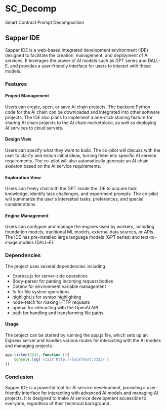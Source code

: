 # SC_Decomp
Smart Contract Prompt Decomposition
## Sapper IDE

Sapper IDE is a web-based integrated development environment (IDE) designed to facilitate the creation, management, and deployment of AI services. It leverages the power of AI models such as GPT series and DALL-E, and provides a user-friendly interface for users to interact with these models.

### Features

#### Project Management

Users can create, open, or save AI chain projects. The backend Python code for the AI chain can be downloaded and integrated into other software projects. The IDE also plans to implement a one-click sharing feature for sharing AI chain projects to the AI chain marketplace, as well as deploying AI services to cloud servers.

#### Design View

Users can specify what they want to build. The co-pilot will discuss with the user to clarify and enrich initial ideas, turning them into specific AI service requirements. The co-pilot will also automatically generate an AI chain skeleton based on the AI service requirements.

#### Exploration View

Users can freely chat with the GPT inside the IDE to acquire task knowledge, identify task challenges, and experiment prompts. The co-pilot will summarize the user's interested tasks, preferences, and special considerations.

#### Engine Management

Users can configure and manage the engines used by workers, including foundation models, traditional ML models, external data sources, or APIs. The IDE has pre-installed large language models (GPT series) and text-to-image models (DALL-E).

### Dependencies

The project uses several dependencies including:

- Express.js for server-side operations
- Body-parser for parsing incoming request bodies
- Dotenv for environment variable management
- fs for file system operations
- highlight.js for syntax highlighting
- node-fetch for making HTTP requests
- openai for interacting with the OpenAI API
- path for handling and transforming file paths

#### Usage

The project can be started by running the app.js file, which sets up an Express server and handles various routes for interacting with the AI models and managing projects.

```javascript
app.listen(3333, function (){
    console.log('visit http://localhost:3333/')
})
```

### Conclusion

Sapper IDE is a powerful tool for AI service development, providing a user-friendly interface for interacting with advanced AI models and managing AI projects. It is designed to make AI service development accessible to everyone, regardless of their technical background. 